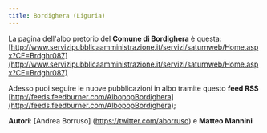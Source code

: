 ```yaml
---
title: Bordighera (Liguria)
---
```


La pagina dell'albo pretorio del **Comune di Bordighera** è questa: [http://www.servizipubblicaamministrazione.it/servizi/saturnweb/Home.aspx?CE=Brdghr087](http://www.servizipubblicaamministrazione.it/servizi/saturnweb/Home.aspx?CE=Brdghr087)

Adesso puoi seguire le nuove pubblicazioni in albo tramite questo **feed RSS** [http://feeds.feedburner.com/AlbopopBordighera](http://feeds.feedburner.com/AlbopopBordighera);

**Autori**: [Andrea Borruso] (https://twitter.com/aborruso) e **Matteo Mannini**
